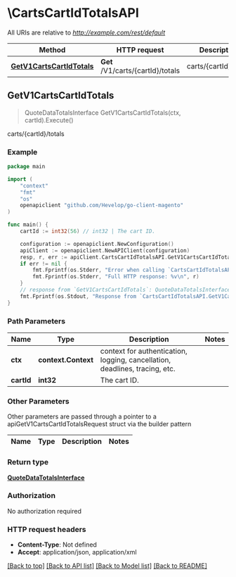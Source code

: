 # \CartsCartIdTotalsAPI

All URIs are relative to *http://example.com/rest/default*

Method | HTTP request | Description
------------- | ------------- | -------------
[**GetV1CartsCartIdTotals**](CartsCartIdTotalsAPI.md#GetV1CartsCartIdTotals) | **Get** /V1/carts/{cartId}/totals | carts/{cartId}/totals



## GetV1CartsCartIdTotals

> QuoteDataTotalsInterface GetV1CartsCartIdTotals(ctx, cartId).Execute()

carts/{cartId}/totals



### Example

```go
package main

import (
	"context"
	"fmt"
	"os"
	openapiclient "github.com/Hevelop/go-client-magento"
)

func main() {
	cartId := int32(56) // int32 | The cart ID.

	configuration := openapiclient.NewConfiguration()
	apiClient := openapiclient.NewAPIClient(configuration)
	resp, r, err := apiClient.CartsCartIdTotalsAPI.GetV1CartsCartIdTotals(context.Background(), cartId).Execute()
	if err != nil {
		fmt.Fprintf(os.Stderr, "Error when calling `CartsCartIdTotalsAPI.GetV1CartsCartIdTotals``: %v\n", err)
		fmt.Fprintf(os.Stderr, "Full HTTP response: %v\n", r)
	}
	// response from `GetV1CartsCartIdTotals`: QuoteDataTotalsInterface
	fmt.Fprintf(os.Stdout, "Response from `CartsCartIdTotalsAPI.GetV1CartsCartIdTotals`: %v\n", resp)
}
```

### Path Parameters


Name | Type | Description  | Notes
------------- | ------------- | ------------- | -------------
**ctx** | **context.Context** | context for authentication, logging, cancellation, deadlines, tracing, etc.
**cartId** | **int32** | The cart ID. | 

### Other Parameters

Other parameters are passed through a pointer to a apiGetV1CartsCartIdTotalsRequest struct via the builder pattern


Name | Type | Description  | Notes
------------- | ------------- | ------------- | -------------


### Return type

[**QuoteDataTotalsInterface**](QuoteDataTotalsInterface.md)

### Authorization

No authorization required

### HTTP request headers

- **Content-Type**: Not defined
- **Accept**: application/json, application/xml

[[Back to top]](#) [[Back to API list]](../README.md#documentation-for-api-endpoints)
[[Back to Model list]](../README.md#documentation-for-models)
[[Back to README]](../README.md)

